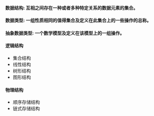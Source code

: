 

#### 数据结构: 互相之间存在一种或者多种特定关系的数据元素的集合。
#### 数据类型: 一组性质相同的值得集合及定义在此集合上的一些操作的总称。
#### 抽象数据类型: 一个数学模型及定义在该模型上的一组操作。


#### 逻辑结构
- 集合结构
- 线性结构
- 树形结构
- 图形结构

#### 物理结构
- 顺序存储结构
- 链式存储结构

